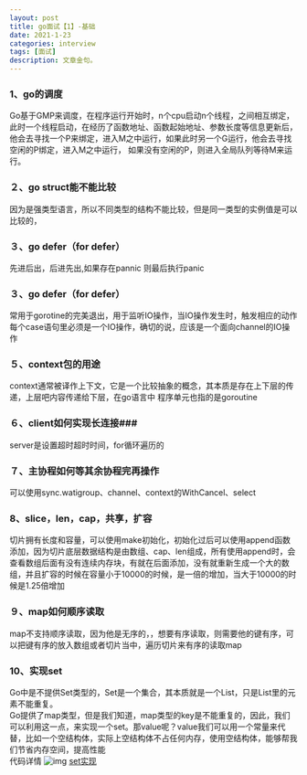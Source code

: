 ```yaml
---
layout: post 
title: go面试【1】-基础
date: 2021-1-23
categories: interview
tags: [面试]
description: 文章金句。
---
```

### 1、go的调度 ###
Go基于GMP来调度，在程序运行开始时，n个cpu启动n个线程，之间相互绑定，此时一个线程启动，在经历了函数地址、函数起始地址、参数长度等信息更新后，他会去寻找一个P来绑定，进入M之中运行，如果此时另一个G运行，他会去寻找空闲的P绑定，进入M之中运行， 如果没有空闲的P，则进入全局队列等待M来运行。
### ２、go struct能不能比较 ###
因为是强类型语言，所以不同类型的结构不能比较，但是同一类型的实例值是可以比较的，
### ３、go defer（for defer） ###
先进后出，后进先出,如果存在pannic 则最后执行panic
### ３、go defer（for defer） ###
常用于gorotine的完美退出，用于监听IO操作，当IO操作发生时，触发相应的动作每个case语句里必须是一个IO操作，确切的说，应该是一个面向channel的IO操作
### ５、context包的用途 ###
context通常被译作上下文，它是一个比较抽象的概念，其本质是存在上下层的传递，上层吧内容传递给下层，在go语言中 程序单元也指的是goroutine
### ６、client如何实现长连接###
server是设置超时超时时间，for循环遍历的
### ７、主协程如何等其余协程完再操作 ###
可以使用sync.watigroup、channel、context的WithCancel、select
### 8、slice，len，cap，共享，扩容 ###
切片拥有长度和容量，可以使用make初始化，初始化过后可以使用append函数添加，因为切片底层数据结构是由数组、cap、len组成，所有使用append时，会查看数组后面有没有连续内存块，有就在后面添加，没有就重新生成一个大的数组，并且扩容的时候在容量小于10000的时候，是一倍的增加，当大于10000的时候是1.25倍增加
### ９、map如何顺序读取 ###
map不支持顺序读取，因为他是无序的，，想要有序读取，则需要他的键有序，可以把键有序的放入数组或者切片当中，遍历切片来有序的读取map
### 10、实现set ###
Go中是不提供Set类型的，Set是一个集合，其本质就是一个List，只是List里的元素不能重复。<br>
Go提供了map类型，但是我们知道，map类型的key是不能重复的，因此，我们可以利用这一点，来实现一个set。那value呢？value我们可以用一个常量来代替，比如一个空结构体，实际上空结构体不占任何内存，使用空结构体，能够帮我们节省内存空间，提高性能<br>
代码详情
![img](https://deathlimbo.github.io/img/set/1.jpg)
[set实现](https://gitee.com/sixnine/interview/blob/master/set/set.go)


